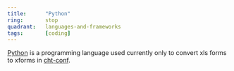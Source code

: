 ```yaml
---
title:      "Python"
ring:       stop
quadrant:   languages-and-frameworks
tags:       [coding]
---
```


[Python](https://www.python.org/) is a programming language used currently only to convert xls forms to xforms in 
[cht-conf](https://github.com/medic/cht-conf).